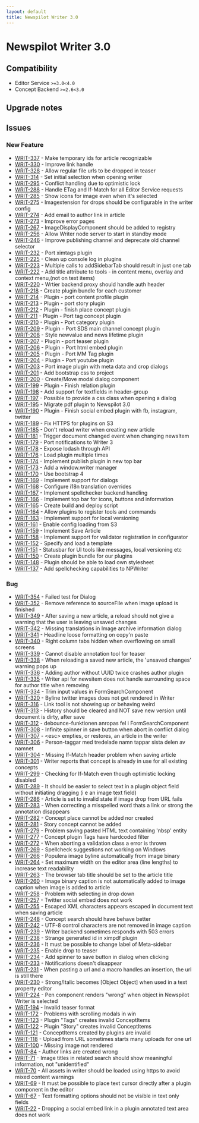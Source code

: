 ```yaml
---
layout: default
title: Newspilot Writer 3.0
---
```

<div class="jumbotron">
    <h1>Newspilot Writer 3.0</h1>    
    <h2>Compatibility</h2>
    <ul>
        <li>Editor Service <code>&gt;=3.0</code><code>&lt;4.0</code></li>
        <li>Concept Backend <code>&gt;=2.6</code><code>&lt;3.0</code></li>
    </ul>
</div>




## Upgrade notes  
                                                                                                                                                                                                                                                            



## Issues  


### New Feature 

 * [WRIT-337](https://jira.infomaker.se/browse/WRIT-337) - Make temporary ids for article recognizable 
 * [WRIT-330](https://jira.infomaker.se/browse/WRIT-330) - Improve link handle 
 * [WRIT-328](https://jira.infomaker.se/browse/WRIT-328) - Allow regular file urls to be dropped in teaser 
 * [WRIT-314](https://jira.infomaker.se/browse/WRIT-314) - Set initial selection when opening writer 
 * [WRIT-295](https://jira.infomaker.se/browse/WRIT-295) - Conflict handling due to optimistic lock 
 * [WRIT-288](https://jira.infomaker.se/browse/WRIT-288) - Handle ETag and If-Match for all Editor Service requests 
 * [WRIT-285](https://jira.infomaker.se/browse/WRIT-285) - Show icons for image even when it&#39;s selected 
 * [WRIT-275](https://jira.infomaker.se/browse/WRIT-275) - Imagextension for drops should be configurable in the writer config 
 * [WRIT-274](https://jira.infomaker.se/browse/WRIT-274) - Add email to author link in article 
 * [WRIT-273](https://jira.infomaker.se/browse/WRIT-273) - Improve error pages 
 * [WRIT-267](https://jira.infomaker.se/browse/WRIT-267) - ImageDisplayComponent should be added to registry 
 * [WRIT-256](https://jira.infomaker.se/browse/WRIT-256) - Allow Writer node server to start in standby mode 
 * [WRIT-246](https://jira.infomaker.se/browse/WRIT-246) - Improve publishing channel and deprecate old channel selector 
 * [WRIT-232](https://jira.infomaker.se/browse/WRIT-232) - Port ximtags plugin 
 * [WRIT-225](https://jira.infomaker.se/browse/WRIT-225) - Clean up console log in plugins 
 * [WRIT-223](https://jira.infomaker.se/browse/WRIT-223) - Multiple calls to addSidebarTab should result in just one tab 
 * [WRIT-222](https://jira.infomaker.se/browse/WRIT-222) - Add title attribute to tools - in content menu, overlay and context menu,(not on text items) 
 * [WRIT-220](https://jira.infomaker.se/browse/WRIT-220) - Wrtier backend proxy should handle auth header 
 * [WRIT-218](https://jira.infomaker.se/browse/WRIT-218) - Create plugin bundle for each customer 
 * [WRIT-214](https://jira.infomaker.se/browse/WRIT-214) - Plugin - port content profile plugin 
 * [WRIT-213](https://jira.infomaker.se/browse/WRIT-213) - Plugin - port story plugin 
 * [WRIT-212](https://jira.infomaker.se/browse/WRIT-212) - Plugin - finish place concept plugin 
 * [WRIT-211](https://jira.infomaker.se/browse/WRIT-211) - Plugin - Port tag concept plugin 
 * [WRIT-210](https://jira.infomaker.se/browse/WRIT-210) - Plugin - Port category plugin 
 * [WRIT-209](https://jira.infomaker.se/browse/WRIT-209) - Plugin - Port SDS main channel concept plugin 
 * [WRIT-208](https://jira.infomaker.se/browse/WRIT-208) - Style newvalue and news lifetime plugin 
 * [WRIT-207](https://jira.infomaker.se/browse/WRIT-207) - Plugin - port teaser plugin 
 * [WRIT-206](https://jira.infomaker.se/browse/WRIT-206) - Plugin - Port html embed plugin 
 * [WRIT-205](https://jira.infomaker.se/browse/WRIT-205) - Plugin - Port MM Tag plugin 
 * [WRIT-204](https://jira.infomaker.se/browse/WRIT-204) - Plugin - Port youtube plugin 
 * [WRIT-203](https://jira.infomaker.se/browse/WRIT-203) - Port image plugin with meta data and crop dialogs 
 * [WRIT-201](https://jira.infomaker.se/browse/WRIT-201) - Add bootstrap css to project 
 * [WRIT-200](https://jira.infomaker.se/browse/WRIT-200) - Create/Move modal dialog component 
 * [WRIT-199](https://jira.infomaker.se/browse/WRIT-199) - Plugin - Finish relation plugin 
 * [WRIT-198](https://jira.infomaker.se/browse/WRIT-198) - Add support for textfields in header-group 
 * [WRIT-197](https://jira.infomaker.se/browse/WRIT-197) - Possible to provide a css class when opening a dialog 
 * [WRIT-195](https://jira.infomaker.se/browse/WRIT-195) - Migrate pdf plugin to Newspilot 3.0 
 * [WRIT-190](https://jira.infomaker.se/browse/WRIT-190) - Plugin - Finish social embed plugin with fb, instagram, twitter 
 * [WRIT-189](https://jira.infomaker.se/browse/WRIT-189) - Fix HTTPS for plugins on S3 
 * [WRIT-185](https://jira.infomaker.se/browse/WRIT-185) - Don&#39;t reload writer when creating new article 
 * [WRIT-181](https://jira.infomaker.se/browse/WRIT-181) - Trigger document changed event when changing newsItem 
 * [WRIT-179](https://jira.infomaker.se/browse/WRIT-179) - Port notifications to Writer 3 
 * [WRIT-178](https://jira.infomaker.se/browse/WRIT-178) - Expose lodash through API 
 * [WRIT-176](https://jira.infomaker.se/browse/WRIT-176) - Load plugin multiple times 
 * [WRIT-174](https://jira.infomaker.se/browse/WRIT-174) - Implement publish plugin in new top bar 
 * [WRIT-173](https://jira.infomaker.se/browse/WRIT-173) - Add a window.writer manager  
 * [WRIT-170](https://jira.infomaker.se/browse/WRIT-170) - Use bootstrap 4 
 * [WRIT-169](https://jira.infomaker.se/browse/WRIT-169) - Implement support for dialogs 
 * [WRIT-168](https://jira.infomaker.se/browse/WRIT-168) - Configure i18n translation overrides 
 * [WRIT-167](https://jira.infomaker.se/browse/WRIT-167) - Implement spellchecker backend handling 
 * [WRIT-166](https://jira.infomaker.se/browse/WRIT-166) - Implement top bar for icons, buttons and information 
 * [WRIT-165](https://jira.infomaker.se/browse/WRIT-165) - Create build and deploy script 
 * [WRIT-164](https://jira.infomaker.se/browse/WRIT-164) - Allow plugins to register tools and commands 
 * [WRIT-163](https://jira.infomaker.se/browse/WRIT-163) - Implement support for local versioning 
 * [WRIT-161](https://jira.infomaker.se/browse/WRIT-161) - Enable config loading from S3  
 * [WRIT-159](https://jira.infomaker.se/browse/WRIT-159) - Implement Save Article  
 * [WRIT-158](https://jira.infomaker.se/browse/WRIT-158) - Implement support for validator registration in configurator 
 * [WRIT-152](https://jira.infomaker.se/browse/WRIT-152) - Specify and load a template  
 * [WRIT-151](https://jira.infomaker.se/browse/WRIT-151) - Statusbar for UI tools like messages, local versioning etc 
 * [WRIT-150](https://jira.infomaker.se/browse/WRIT-150) - Create plugin bundle for our plugins 
 * [WRIT-148](https://jira.infomaker.se/browse/WRIT-148) - Plugin should be able to load own stylesheet 
 * [WRIT-137](https://jira.infomaker.se/browse/WRIT-137) - Add spellchecking capabilities to NPWriter 


### Bug 

 * [WRIT-354](https://jira.infomaker.se/browse/WRIT-354) - Failed test for Dialog 
 * [WRIT-352](https://jira.infomaker.se/browse/WRIT-352) - Remove reference to sourceFile when image upload is finished 
 * [WRIT-349](https://jira.infomaker.se/browse/WRIT-349) - After saving a new article, a reload should not give a warning that the user is leaving unsaved changes 
 * [WRIT-342](https://jira.infomaker.se/browse/WRIT-342) - Missing translations in Image archive information dialog 
 * [WRIT-341](https://jira.infomaker.se/browse/WRIT-341) - Headline loose formatting on copy&#39;n paste 
 * [WRIT-340](https://jira.infomaker.se/browse/WRIT-340) - Right column tabs hidden when overflowing on small screens 
 * [WRIT-339](https://jira.infomaker.se/browse/WRIT-339) - Cannot disable annotation tool for teaser 
 * [WRIT-338](https://jira.infomaker.se/browse/WRIT-338) - When reloading a saved new article, the &#39;unsaved changes&#39; warning pops up 
 * [WRIT-336](https://jira.infomaker.se/browse/WRIT-336) - Adding author without UUID twice crashes author plugin 
 * [WRIT-335](https://jira.infomaker.se/browse/WRIT-335) - Writer api for newsitem does not handle surrounding space for author title when removing 
 * [WRIT-334](https://jira.infomaker.se/browse/WRIT-334) - Trim input values in FormSearchComponent 
 * [WRIT-320](https://jira.infomaker.se/browse/WRIT-320) - Byline twitter images does not get rendered in Writer 
 * [WRIT-316](https://jira.infomaker.se/browse/WRIT-316) - Link tool is not showing up or behaving weird 
 * [WRIT-313](https://jira.infomaker.se/browse/WRIT-313) - History should be cleared and NOT save new version until document is dirty, after save 
 * [WRIT-312](https://jira.infomaker.se/browse/WRIT-312) - debounce-funktionen anropas fel i FormSearchComponent 
 * [WRIT-308](https://jira.infomaker.se/browse/WRIT-308) - Infinite spinner in save button when abort in conflict dialog 
 * [WRIT-307](https://jira.infomaker.se/browse/WRIT-307) - &lt;esc&gt; empties, or restores, an article in the writer 
 * [WRIT-306](https://jira.infomaker.se/browse/WRIT-306) - Person-taggar med tredelade namn tappar sista delen av namnet 
 * [WRIT-304](https://jira.infomaker.se/browse/WRIT-304) - Missing If-Match header problem when saving article 
 * [WRIT-301](https://jira.infomaker.se/browse/WRIT-301) - Writer reports that concept is already in use for all existing concepts 
 * [WRIT-299](https://jira.infomaker.se/browse/WRIT-299) - Checking for If-Match even though optimistic locking disabled 
 * [WRIT-289](https://jira.infomaker.se/browse/WRIT-289) - It should be easier to select text in a plugin object field without initiating dragging (i e an image text field) 
 * [WRIT-286](https://jira.infomaker.se/browse/WRIT-286) - Article is set to invalid state if image drop from URL fails 
 * [WRIT-283](https://jira.infomaker.se/browse/WRIT-283) - When correcting a misspelled word thats a link or strong the annotation disappears 
 * [WRIT-282](https://jira.infomaker.se/browse/WRIT-282) - Concept place cannot be added nor created 
 * [WRIT-281](https://jira.infomaker.se/browse/WRIT-281) - Story concept cannot be added 
 * [WRIT-279](https://jira.infomaker.se/browse/WRIT-279) - Problem saving pasted HTML text containing &#39;nbsp&#39; entity 
 * [WRIT-277](https://jira.infomaker.se/browse/WRIT-277) - Concept plugin Tags have hardcoded filter 
 * [WRIT-272](https://jira.infomaker.se/browse/WRIT-272) - When aborting a validation class a error is thrown 
 * [WRIT-269](https://jira.infomaker.se/browse/WRIT-269) - Spellcheck suggestions not working on Windows 
 * [WRIT-266](https://jira.infomaker.se/browse/WRIT-266) - Populera image byline automatically from image binary 
 * [WRIT-264](https://jira.infomaker.se/browse/WRIT-264) - Set maximum width on the editor area (line lengths) to increase text readability 
 * [WRIT-263](https://jira.infomaker.se/browse/WRIT-263) - The browser tab title should be set to the article title 
 * [WRIT-260](https://jira.infomaker.se/browse/WRIT-260) - Image binary caption is not automatically added to image caption when image is added to article 
 * [WRIT-258](https://jira.infomaker.se/browse/WRIT-258) - Problem with selecting in drop down 
 * [WRIT-257](https://jira.infomaker.se/browse/WRIT-257) - Twitter social embed does not work 
 * [WRIT-255](https://jira.infomaker.se/browse/WRIT-255) - Escaped XML characters appears escaped in document text when saving article 
 * [WRIT-248](https://jira.infomaker.se/browse/WRIT-248) - Concept search should have behave better 
 * [WRIT-242](https://jira.infomaker.se/browse/WRIT-242) - UTF-8 control characters are not removed in image caption 
 * [WRIT-239](https://jira.infomaker.se/browse/WRIT-239) - Writer backend sometimes responds with 503 errors 
 * [WRIT-238](https://jira.infomaker.se/browse/WRIT-238) - Strange generated id in ximpdf plugin 
 * [WRIT-236](https://jira.infomaker.se/browse/WRIT-236) - It must be possible to change label of Meta-sidebar 
 * [WRIT-235](https://jira.infomaker.se/browse/WRIT-235) - Enable drop to teaser 
 * [WRIT-234](https://jira.infomaker.se/browse/WRIT-234) - Add spinner to save button in dialog when clicking 
 * [WRIT-233](https://jira.infomaker.se/browse/WRIT-233) - Notifications doesn&#39;t disappear  
 * [WRIT-231](https://jira.infomaker.se/browse/WRIT-231) - When pasting a url and a macro handles an insertion, the url is still there 
 * [WRIT-230](https://jira.infomaker.se/browse/WRIT-230) - Strong/Italic becomes [Object Object] when used in a text property editor 
 * [WRIT-224](https://jira.infomaker.se/browse/WRIT-224) - Pen component renders &#34;wrong&#34; when object in Newspilot Writer is selected 
 * [WRIT-194](https://jira.infomaker.se/browse/WRIT-194) - Invalid teaser format 
 * [WRIT-172](https://jira.infomaker.se/browse/WRIT-172) - Problems with scrolling modals in win 
 * [WRIT-123](https://jira.infomaker.se/browse/WRIT-123) - Plugin &#34;Tags&#34; creates invalid ConceptItems 
 * [WRIT-122](https://jira.infomaker.se/browse/WRIT-122) - Plugin &#34;Story&#34; creates invalid ConceptItems 
 * [WRIT-121](https://jira.infomaker.se/browse/WRIT-121) - ConceptItems created by plugins are invalid 
 * [WRIT-118](https://jira.infomaker.se/browse/WRIT-118) - Upload from URL sometimes starts many uploads for one url 
 * [WRIT-100](https://jira.infomaker.se/browse/WRIT-100) - Missing image not rendered 
 * [WRIT-84](https://jira.infomaker.se/browse/WRIT-84) - Author links are created wrong 
 * [WRIT-71](https://jira.infomaker.se/browse/WRIT-71) - Image titles in related search should show meaningful information, not &#34;unidentified&#34; 
 * [WRIT-70](https://jira.infomaker.se/browse/WRIT-70) - All assets in writer should be loaded using https to avoid mixed content warnings 
 * [WRIT-69](https://jira.infomaker.se/browse/WRIT-69) - It must be possible to place text cursor directly after a plugin component in the editor 
 * [WRIT-67](https://jira.infomaker.se/browse/WRIT-67) - Text formatting options should not be visible in text only fields 
 * [WRIT-22](https://jira.infomaker.se/browse/WRIT-22) - Dropping a social embed link in a plugin annotated text area does not work 

